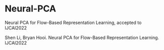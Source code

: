 # Neural-PCA
Neural PCA for Flow-Based Representation Learning, accepted to IJCAI2022

Shen Li, Bryan Hooi. Neural PCA for Flow-Based Representation Learning. IJCAI2022
